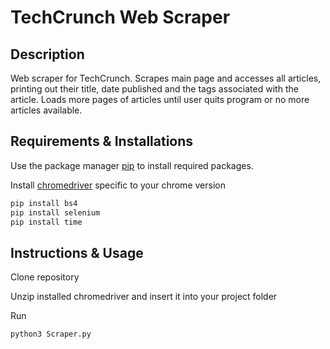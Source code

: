 # TechCrunch Web Scraper

## Description
Web scraper for TechCrunch. Scrapes main page and accesses all articles, printing out their title, date published and the tags associated with the article. Loads more pages of articles until user quits program or no more articles available.

## Requirements & Installations
Use the package manager [pip](https://pip.pypa.io/en/stable/) to install required packages. 

Install [chromedriver](https://chromedriver.chromium.org/downloads) specific to your chrome version

``` python
pip install bs4
pip install selenium
pip install time
```

## Instructions & Usage
 Clone repository  

 Unzip installed chromedriver and insert it into your project folder
 
 Run 
 ``` python
python3 Scraper.py
```
